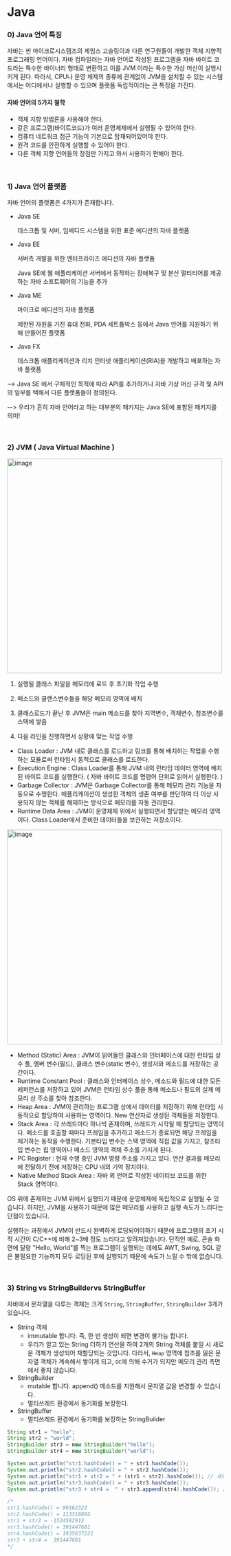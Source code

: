 # Java

### 0) Java 언어 특징

자바는 썬 마이크로시스템즈의 제임스 고슬링이과 다른 연구원들이 개발한 객체 지향적 프로그래밍 언어이다. 자바 컴파일러는 자바 언어로 작성된 프로그램을 자바 바이트 코드라는 특수한 바이너리 형태로 변환하고 이를 JVM 이라는 특수한 가상 머신이 실행시키게 된다. 따라서, CPU나 운영 체제의 종류에 관계없이 JVM을 설치할 수 있는 시스템에서는 어디에서나 실행할 수 있으며 플랫폼 독립적이라는 큰 특징을 가진다.

#### 자바 언어의 5가지 철학

- 객체 지향 방법론을 사용해야 한다.
- 같은 프로그램(바이트코드)가 여러 운영체제에서 실행될 수 있어야 한다.
- 컴퓨터 네트워크 접근 기능이 기본으로 탑재되어있어야 한다.
- 원격 코드를 안전하게 실행할 수 있어야 한다.
- 다른 객체 지향 언어들의 장점만 가지고 와서 사용하기 편해야 한다.

<br>

### 1) Java 언어 플랫폼

자바 언어의 플랫폼은 4가지가 존재합니다.

- Java SE

  데스크톱 및 서버, 임베디드 시스템을 위한 표준 에디션의 자바 플랫폼

- Java EE

  서버측 개발을 위한 엔터프라이즈 에디션의 자바 플랫폼

  Java SE에 웹 애플리케이션 서버에서 동작하는 장애복구 및 분산 멀티티어를 제공하는 자바 소프트웨어의 기능을 추가

- Java ME

  마이크로 에디션의 자바 플랫폼

  제한된 자원을 가진 휴대 전화, PDA 세트톱박스 등에서 Java 언어를 지원하기 위해 만들어진 플랫폼

- Java FX

  데스크톱 애플리케이션과 리치 인터넷 애플리케이션(RIA)을 개발하고 배포하는 자바 플랫폼

--> Java SE 에서 구체적인 목적에 따라 API를 추가하거나 자바 가상 머신 규격 및 API의 일부를 택해서 다른 플랫폼들이 정의된다.

--> 우리가 흔히 자바 언어라고 하는 대부분의 패키지는 Java SE에 포함된 패키지를 의미!

<br>

### 2) JVM ( Java Virtual Machine )

<img src="https://user-images.githubusercontent.com/59816811/122666182-c738be00-d1e6-11eb-9e85-7de121cc3f18.png" alt="image" style="width:500px" />

1) 실행될 클래스 파일을 메모리에 로드 후 초기화 작업 수행

2) 메소드와 클랜스변수들을 해당 메모리 영역에 배치

3) 클래스로드가 끝난 후 JVM은 main 메소드를 찾아 지역변수, 객체변수, 참조변수를 스택에 쌓음

4) 다음 라인을 진행하면서 상황에 맞는 작업 수행

- Class Loader : JVM 내로 클래스를 로드하고 링크를 통해 배치하는 작업을 수행하는 모듈로써 런타임시 동적으로 클래스를 로드한다.
- Execution Engine : Class Loader를 통해 JVM 내의 런타임 데이터 영역에 배치된 바이트 코드를 실행한다. ( 자바 바이트 코드를 명령어 단위로 읽어서 실행한다. )
- Garbage Collector : JVM은 Garbage Collector를 통해 메모리 관리 기능을 자동으로 수행한다. 애플리케이션이 생성한 객체의 생존 여부를 판단하여 더 이상 사용되지 않는 객체를 해제하는 방식으로 메모리를 자동 관리한다.
- Runtime Data Area : JVM이 운영체제 위에서 실행되면서 할당받는 메모리 영역이다. Class Loader에서 준비한 데이터들을 보관하는 저장소이다.

<img src="https://user-images.githubusercontent.com/59816811/122667065-dec67580-d1eb-11eb-8e49-7d110e556dec.png" alt="image" style="width:500px;" />

- Method (Static) Area : JVM이 읽어들인 클래스와 인터페이스에 대한 런타임 상수 풀, 멤버 변수(필드), 클래스 변수(static 변수), 생성자와 메소드를 저장하는 공간이다.
- Runtime Constant Pool : 클래스와 인터페이스 상수, 메소드와 필드에 대한 모든 레퍼런스를 저장하고 있어 JVM은 런타임 상수 풀을 통해 메소드나 필드의 실제 메모리 상 주소를 찾아 참조한다.
- Heap Area : JVM이 관리하는 프로그램 상에서 데이터를 저장하기 위해 런타임 시 동적으로 할당하여 사용하는 영역이다. New 연산자로 생성된 객체들을 저장한다.
- Stack Area : 각 쓰레드마다 하나씩 존재하며, 쓰레드가 시작될 때 할당되는 영역이다. 메소드를 호출할 때마다 프레임을 추가하고 메소드가 종료되면 해당 프레임을 제거하는 동작을 수행한다. 기본타입 변수는 스택 영역에 직접 값을 가지고, 참조타입 변수는 힙 영역이나 메소드 영역의 객체 주소를 가지게 된다.
- PC Register : 현재 수행 중인 JVM 명령 주소를 가지고 있다. 연산 결과를 메모리에 전달하기 전에 저장하는 CPU 내의 기억 장치이다.
- Native Method Stack Area : 자바 외 언어로 작성된 네이티브 코드를 위한 Stack 영역이다.

OS 위에 존재하는 JVM 위에서 실행되기 때문에 운영체제에 독립적으로 실행될 수 있습니다. 하지만, JVM을 사용하기 때문에 많은 메모리를 사용하고 실행 속도가 느리다는 단점이 있습니다. 

실행하는 과정에서 JVM이 반드시 완벽하게 로딩되어야하기 때문에 프로그램의 초기 시작 시간이 C/C++에 비해 2~3배 정도 느리다고 알려져있습니다. 단적인 예로, 콘솔 화면에 달랑 "Hello, World"를 찍는 프로그램이 실행되는 데에도 AWT, Swing, SQL 같은 불필요한 기능까지 모두 로딩된 후에 실행되기 때문에 속도가 느릴 수 밖에 없습니다.

<br>

### 3) String vs StringBuildervs StringBuffer

자바에서 문자열을 다루는 객체는 크게 `String`, `StringBuffer`, `StringBuilder` 3개가 있습니다.

- String 객체
  - immutable 합니다. 즉, 한 번 생성이 되면 변경이 불가능 합니다.
  - 우리가 알고 있는 String 더하기 연산을 하여 2개의 String 객체를 붙일 시 새로운 객체가 생성되어 재할당되는 것입니다. 다라서, `Heap` 영역에 참조를 잃은 문자열 객체가 계속해서 쌓이게 되고, `GC`에 의해 수거가 되지만 메모리 관리 측면에서 좋지 않습니다. 
- StringBuilder
  - mutable 합니다. append() 메소드를 지원해서 문자열 값을 변경할 수 있습니다.
  - 멀티쓰레드 환경에서 동기화를 보장한다.
- StringBuffer
  - 멀티쓰레드 환경에서 동기화를 보장하는 StringBuilder

```java
String str1 = "hello";
String str2 = "world";
StringBuilder str3 = new StringBuilder("hello");
StringBuilder str4 = new StringBuilder("world");

System.out.println("str1.hashCode() = " + str1.hashCode());
System.out.println("str2.hashCode() = " + str2.hashCode());
System.out.println("str1 + str2 = " + (str1 + str2).hashCode()); // 새로운 객체 생성
System.out.println("str3.hashCode() = " + str3.hashCode());
System.out.println("str3 + str4 =  " + str3.append(str4).hashCode()); // str3 객체에 값이 변경

/*
str1.hashCode() = 99162322
str2.hashCode() = 113318802
str1 + str2 = -1524582912
str3.hashCode() = 391447681
str4.hashCode() = 1935637221
str3 + str4 =  391447681 
*/
```


